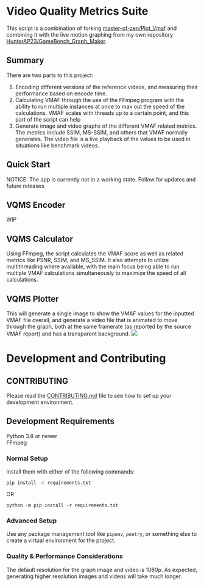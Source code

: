 # Video Quality Metrics Suite
This script is a combination of forking
[master-of-zen/Plot_Vmaf](https://github.com/master-of-zen/Plot_Vmaf) and
combining it with the live motion graphing from my own repository
[HunterAP23/GameBench_Graph_Maker](https://github.com/HunterAP23/GameBench_Graph_Maker).

## Summary
There are two parts to this project:
1. Encoding different versions of the reference videos, and measuring their
performance based on encode time.
2. Calculating VMAF through the use of the FFmpeg program with the ability to run
multiple instances at once to max out the speed of the calculations. VMAF scales
with threads up to a certain point, and this part of the script can help
3. Generate image and video graphs of the different VMAF related metrics. The
metrics include  SSIM, MS-SSIM, and others that VMAF normally generates. The
video file is a live playback of the values to be used in situations like
benchmark videos.

## Quick Start
NOTICE: The app is currently not in a working state. Follow for updates and future releases.
<!-- Simply download the newest release from the
[releases section](https://github.com/HunterAP23/VQMS/releases),
and run the executable. -->

## VQMS Encoder
WIP

## VQMS Calculator
Using FFmpeg, the script calculates the VMAF score as well as related metrics
like PSNR, SSIM, and MS_SSIM. It also attempts to utilize multithreading where
available, with the main focus being able to run multiple VMAF calculations
simultaneously to maximize the speed of all calculations.

## VQMS Plotter
This will generate a single image to show the VMAF values for the inputted VMAF
file overall, and generate a video file that is animated to move through the
graph, both at the same framerate (as reported by the source VMAF report) and
has a transparent background.
![](graph_examples/plot_720p_default.svg)

# Development and Contributing
## CONTRIBUTING
Please read the [CONTRIBUTING.md](CONTRIBUTING.md) file to see how to set up
your development environment.

## Development Requirements
Python 3.8 or newer  
FFmpeg

### Normal Setup
Install them with either of the following commands:
```
pip install -r requirements.txt
```
OR
```
python -m pip install -r requirements.txt
```

### Advanced Setup
Use any package management tool like `pipenv`, `poetry`, or something else to
create a virtual environment for the project.

<!---
### Usage
```
usage: VMAF Calculator -r REFERENCE [-d [ENCODED ...]] [-f FFMPEG] [-t THREADS] [-p PROCESSES] [-c] [--psnr]
                       [--ssim] [--ms-ssim] [--subsamples SUBSAMPLES] [-m [MODEL ...]] [-l {xml,csv,json}] [--hwaccel]
                       [-h] [-v]
```

### Options
```

Multithreaded VMAF log file generator through FFmpeg.

optional arguments:
  -r REFERENCE, --reference REFERENCE
                        Reference video file().
                        The program expects a single "reference" file.

  -d [ENCODED ...], --encoded [ENCODED ...]
                        Encoded video file().
                        Specifying a single "encoded" file will only run a single VMAF calculation instance between it and the "reference" file.
                        Specifying multiple "encoded" files will compare the "reference" file against all the "encoded" files.
                        Specifying a directory for the "encoded" argument will scan the diretory for any MP4 and MKV files to compare against the "reference" file.
                        You can provide any combination of files and directories.


Optional arguments:
  -f FFMPEG, --ffmpeg FFMPEG
                        Specify the path to the FFmpeg executable (Default is "ffmpeg" which assumes that FFmpeg is part of your "Path" environment variable).
                        The path must either point to the executable itself, or to the directory that contains the executable named "ffmpeg".

  -t THREADS, --threads THREADS
                        Specify number of threads to be used for each process (Default is 0 for "autodetect").
                        Specifying more threads than there are available will clamp the value down to 1 thread for safety purposes.
                        A single VMAF process will effectively max out at 12 threads - any more will provide little to no performance increase.
                        The recommended value of threads to use per process is 4-6.

  -p PROCESSES, --processes PROCESSES
                        Specify number of simultaneous VMAF calculation processes to run (Default is 1).
                        Specifying more processes than there are available CPU threads will clamp the value down to the maximum number of threads on the system for a total of 1 thread per process.

  -c, --continue        Specify whether or not to look for a save state file for the given reference video file (Default is True).

  --psnr                Enable calculating PSNR values (Default is off).

  --ssim                Enable calculating SSIM values (Default is off).

  --ms-ssim, --ms_ssim  Enable calculating MS-SSIM values (Default is off).

  --subsamples SUBSAMPLES
                        Specify the number of subsamples to use (default 1).
                        This value only samples the VMAF and related metrics' values once every N frames.
                        Higher values may improve calculation performance at the cost of less accurate results.

                        This variable corresponds to VMAF's "n_subsample" variable.

  -m [MODEL ...], --model [MODEL ...]
                        Specify the VMAF model files to use. This argument expects a list of model files to use.
                        The program will calculate the VMAF scores for every encoded file, for every model given.
                        Note that VMAF models come in JSON format, and the program will only accept those models.

  -l {xml,csv,json}, --log-format {xml,csv,json}
                        Specify the VMAF log file format (Default is "xml").

  --hwaccel             Enable FFmpeg to automatically attempt to use hardware acceleration for video decoding (default is off).
                        Not specifying this option means FFmpeg will use only the CPU for video decoding.
                        Enabling this option means FFmpeg will use attempt to use the GPU for video decoding instead.
                        This could improve calculation speed, but your mileage may vary.


Miscellaneous arguments:
  -h, --help            Show this help message and exit.
  -v, --version         show program's version number and exit
```
-->

<!---
### Usage
```
usage: VMAF Plotter [-c CONFIG] [-o OUTPUT] [-t [{image,video,stats,agg,all} ...]]
                    [-dp [{vmaf,psnr,ssim,ms_ssim,all} ...]] [-r {720,1080,1440,4k}] [-f FPS] [-h] [-v]
                    [VMAF ...]
```

### Options
```
Plot VMAF to graph, save it as both a static image and as a transparent animated video file.
All of the following arguments have default values within the config file.
Arguments will override the values for the variables set in the config file when specified.
Settings that are not specified in the config file will use default values as deemed by the program.

positional arguments:
  VMAF                  Directories containing subdirectories, which should contain the VMAF report files and encoded video files.
                        The program will scan for inside the provided directories for subdirectories ending with "_results".
                        The subdirectories are expected to contain reports in CSV, JSON, and XML format that end with "_statistics" and be alongside the encoded video files.


Optional arguments:
  -c CONFIG, --config CONFIG
                        Config file (defualt: config.ini).
  -o OUTPUT, --output OUTPUT
                        Output files location, also defines the name of the output graph.
                        Not specifying an output directory will write the output data to the same directory as the inputs, for each input given.
                        Specifying a directory will save the output data of all inputs to that location.

  -t [{image,video,stats,agg,all} ...], --output_types [{image,video,stats,agg,all} ...], --output-types [{image,video,stats,agg,all} ...]
                        Choose whether to output a graph image, graph video, stats, or all three (Default: all).
                        The options are separated by a space if you want to specify only one or two of the choices.
                        - "image" will only output the image graph.
                        - "video" will only output the video graph.
                        - "stats" will only print out the statistics to the console and to a file.

                        - "all" will output the image and video graphs.
  -dp [{vmaf,psnr,ssim,ms_ssim,all} ...], --datapoints [{vmaf,psnr,ssim,ms_ssim,all} ...]
                        Choose which data points to show on the graphs and statistics outputs (Default: all).
                        The options are separated by a space if you want to specify only one or more.
                        - "vmaf" will only graph the VMAF scores.
                        - "psnr" will only graph the PSNR scores.
                        - "ssim" will only graph the SSIM scores.
                        - "ms_ssim" will only graph the MS-SSIM scores.
                        - "all" will graph the all of the above scores.

  -r {720,1080,1440,4k}, --resolution {720,1080,1440,4k}
                        Choose the resolution for the graph video (Default is 1080).
                        Note that higher values will mean drastically larger files and take substantially longer to encode.
                        This option is ignored when using option "-t" / "--output_types" with "none" value.

  -f FPS, --fps FPS     Specify the FPS for the video file (Default is 60).

Miscellaneous arguments:
  -h, --help            Show this help message and exit.
  -v, --version         show program's version number and exit
```
-->

### Quality & Performance Considerations
The default resolution for the graph image and video is 1080p.
As expected, generating higher resolution images and videos will take much
longer.
